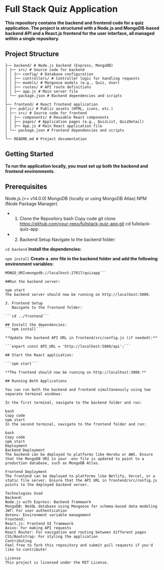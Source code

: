# Full Stack Quiz Application

**This repository contains the backend and frontend code for a quiz application. The project is structured with a Node.js and MongoDB-based backend API and a React.js frontend for the user interface, all managed within a single repository.**

## Project Structure

```
├── backend/ # Node.js backend (Express, MongoDB)
│ ├── src/ # Source code for backend
│ │ ├── config/ # Database configuration
│ │ ├── controllers/ # Controller logic for handling requests
│ │ ├── models/ # Mongoose models (e.g., Quiz, User)
│ │ ├── routes/ # API route definitions
│ │ ├── app.js # Main server file
│ └── package.json # Backend dependencies and scripts
│
├── frontend/ # React frontend application
│ ├── public/ # Public assets (HTML, icons, etc.)
│ ├── src/ # Source code for frontend
│ │ ├── components/ # Reusable React components
│ │ ├── pages/ # Application pages (e.g., QuizList, QuizDetail)
│ │ ├── App.js # Main React application file
│ └── package.json # Frontend dependencies and scripts
│
└── README.md # Project documentation
```

## Getting Started

**To run the application locally, you must set up both the backend and frontend environments.**

## Prerequisites

Node.js (>= v14.0.0)
MongoDB (locally or using MongoDB Atlas)
NPM (Node Package Manager)

- 1. Clone the Repository
     bash
     Copy code
     git clone https://github.com/your-repo/fullstack-quiz-app.git
     cd fullstack-quiz-app
- 2. Backend Setup
     Navigate to the backend folder:

`cd backend`
**Install the dependencies:**

`npm install`
**Create a .env file in the backend folder and add the following environment variables:**

````PORT=5000
MONGO_URI=mongodb://localhost:27017/quizapp```

##Run the backend server:

npm start
The backend server should now be running on http://localhost:5000.

3. Frontend Setup
   Navigate to the frontend folder:

```cd ../frontend```

## Install the dependencies:
```npm install```

**Update the backend API URL in frontend/src/config.js (if needed):**

```export const API_URL = 'http://localhost:5000/api';```

## Start the React application:

```npm start```

**The frontend should now be running on http://localhost:3000.**

## Running Both Applications

You can run both the backend and frontend simultaneously using two separate terminal windows:

In the first terminal, navigate to the backend folder and run:

bash
Copy code
npm start
In the second terminal, navigate to the frontend folder and run:

bash
Copy code
npm start
Deployment
Backend Deployment
The backend can be deployed to platforms like Heroku or AWS. Ensure that the MongoDB URI in your .env file is updated to point to a production database, such as MongoDB Atlas.

Frontend Deployment
The frontend can be deployed to platforms like Netlify, Vercel, or a static file server. Ensure that the API URL in frontend/src/config.js points to the deployed backend server.

Technologies Used
Backend:
Node.js with Express: Backend framework
MongoDB: NoSQL database using Mongoose for schema-based data modeling
JWT: For user authentication
dotenv: Environment variable management
Frontend:
React.js: Frontend UI framework
Axios: For making API requests
React Router: For navigation and routing between different pages
CSS/Bootstrap: For styling the application
Contributing
Feel free to fork this repository and submit pull requests if you'd like to contribute!

License
This project is licensed under the MIT License.
````
